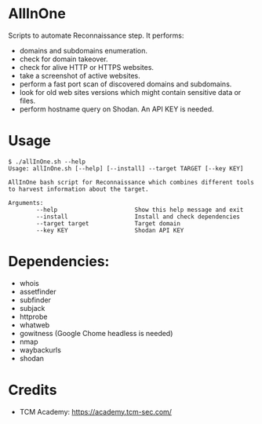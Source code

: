 # AllInOne
Scripts to automate Reconnaissance step.
It performs:
- domains and subdomains enumeration.
- check for domain takeover.
- check for alive HTTP or HTTPS websites.
- take a screenshot of active websites.
- perform a fast port scan of discovered domains and subdomains.
- look for old web sites versions which might contain sensitive data or files.
- perform hostname query on Shodan. An API KEY is needed.

# Usage
```
$ ./allInOne.sh --help
Usage: allInOne.sh [--help] [--install] --target TARGET [--key KEY]

AllInOne bash script for Reconnaissance which combines different tools to harvest information about the target.

Arguments:
		--help					    Show this help message and exit
		--install				    Install and check dependencies
		--target target				Target domain
		--key KEY				    Shodan API KEY
```
# Dependencies:
- whois
- assetfinder
- subfinder
- subjack
- httprobe
- whatweb
- gowitness (Google Chome headless is needed)
- nmap
- waybackurls
- shodan

# Credits
- TCM Academy: https://academy.tcm-sec.com/
